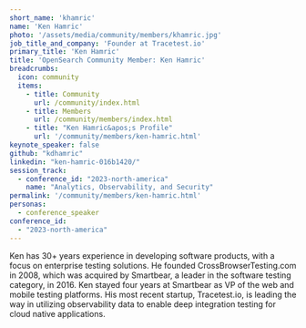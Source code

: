 ```yaml
---
short_name: 'khamric'
name: 'Ken Hamric'
photo: '/assets/media/community/members/khamric.jpg'
job_title_and_company: 'Founder at Tracetest.io'
primary_title: 'Ken Hamric'
title: 'OpenSearch Community Member: Ken Hamric'
breadcrumbs:
  icon: community
  items:
    - title: Community
      url: /community/index.html
    - title: Members
      url: /community/members/index.html
    - title: "Ken Hamric&apos;s Profile"
      url: '/community/members/ken-hamric.html'
keynote_speaker: false
github: "kdhamric"
linkedin: "ken-hamric-016b1420/"
session_track: 
  - conference_id: "2023-north-america"
    name: "Analytics, Observability, and Security"
permalink: '/community/members/ken-hamric.html'
personas:
  - conference_speaker
conference_id:
  - "2023-north-america"
---
```


Ken has 30+ years experience in developing software products, with a focus on enterprise testing solutions. He founded CrossBrowserTesting.com in 2008, which was acquired by Smartbear, a leader in the software testing category, in 2016. Ken stayed four years at Smartbear as VP of the web and mobile testing platforms. His most recent startup, Tracetest.io, is leading the way in utilizing observability data to enable deep integration testing for cloud native applications.

